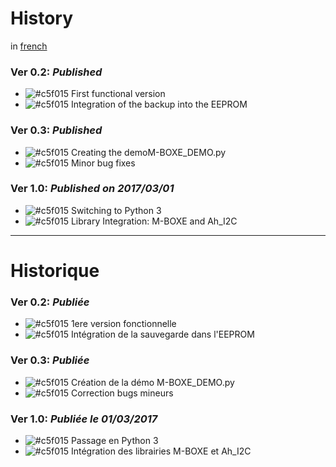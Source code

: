 # History
in [french](https://github.com/Nao974/M-BOXE_MANAGER_CL/blob/master/history.md#historique)  


### Ver 0.2: ***Published***
* ![#c5f015](https://placehold.it/15/c5f015/000000?text=+) First functional version
* ![#c5f015](https://placehold.it/15/c5f015/000000?text=+) Integration of the backup into the EEPROM


### Ver 0.3: ***Published***
* ![#c5f015](https://placehold.it/15/c5f015/000000?text=+) Creating the demoM-BOXE_DEMO.py
* ![#c5f015](https://placehold.it/15/c5f015/000000?text=+) Minor bug fixes


### Ver 1.0: ***Published on 2017/03/01***
* ![#c5f015](https://placehold.it/15/c5f015/000000?text=+) Switching to Python 3
* ![#c5f015](https://placehold.it/15/c5f015/000000?text=+) Library Integration: M-BOXE and Ah_I2C

---

# Historique

### Ver 0.2: ***Publiée***
* ![#c5f015](https://placehold.it/15/c5f015/000000?text=+) 1ere version fonctionnelle
* ![#c5f015](https://placehold.it/15/c5f015/000000?text=+) Intégration de la sauvegarde dans l'EEPROM


### Ver 0.3: ***Publiée***
* ![#c5f015](https://placehold.it/15/c5f015/000000?text=+) Création de la démo M-BOXE_DEMO.py
* ![#c5f015](https://placehold.it/15/c5f015/000000?text=+) Correction bugs mineurs


### Ver 1.0: ***Publiée le 01/03/2017***
* ![#c5f015](https://placehold.it/15/c5f015/000000?text=+) Passage en Python 3
* ![#c5f015](https://placehold.it/15/c5f015/000000?text=+) Intégration des librairies M-BOXE et Ah_I2C
